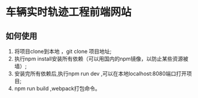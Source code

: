 # 车辆实时轨迹工程前端网站

## 如何使用

1. 将项目clone到本地 ，git clone 项目地址;
1. 执行npm install安装所有依赖（可以用国内的npm镜像，以防止某些资源被墙）;
1. 安装完所有依赖后,执行npm run dev ,可以在本地localhost:8080端口打开项目;
1. npm run build ,webpack打包命令。